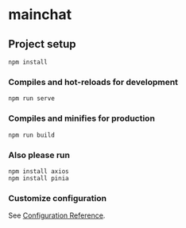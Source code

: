 # mainchat

## Project setup
```
npm install
```

### Compiles and hot-reloads for development
```
npm run serve
```

### Compiles and minifies for production
```
npm run build
```
### Also please run
```
npm install axios
npm install pinia
```


### Customize configuration
See [Configuration Reference](https://cli.vuejs.org/config/).

